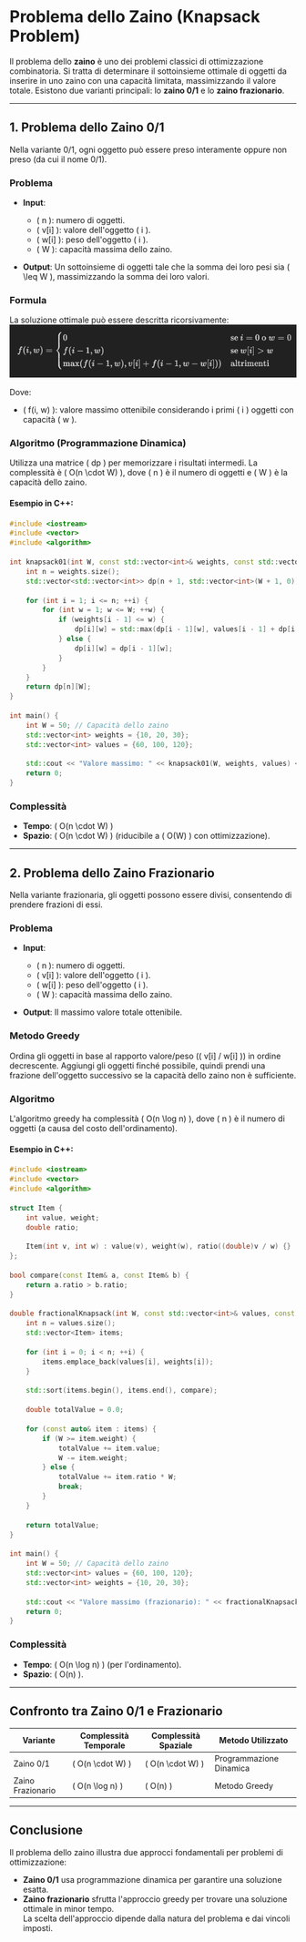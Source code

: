 # Problema dello Zaino (Knapsack Problem)

Il problema dello **zaino** è uno dei problemi classici di ottimizzazione combinatoria. Si tratta di determinare il sottoinsieme ottimale di oggetti da inserire in uno zaino con una capacità limitata, massimizzando il valore totale. Esistono due varianti principali: lo **zaino 0/1** e lo **zaino frazionario**.

---

## 1. Problema dello Zaino 0/1

Nella variante 0/1, ogni oggetto può essere preso interamente oppure non preso (da cui il nome 0/1).

### Problema

- **Input**:  
  - \( n \): numero di oggetti.  
  - \( v[i] \): valore dell'oggetto \( i \).  
  - \( w[i] \): peso dell'oggetto \( i \).  
  - \( W \): capacità massima dello zaino.

- **Output**: Un sottoinsieme di oggetti tale che la somma dei loro pesi sia \( \leq W \), massimizzando la somma dei loro valori.

### Formula

La soluzione ottimale può essere descritta ricorsivamente:  
![alt text](../assets/immagine.png)

Dove:
- \( f(i, w) \): valore massimo ottenibile considerando i primi \( i \) oggetti con capacità \( w \).

### Algoritmo (Programmazione Dinamica)

Utilizza una matrice \( dp \) per memorizzare i risultati intermedi. La complessità è \( O(n \cdot W) \), dove \( n \) è il numero di oggetti e \( W \) è la capacità dello zaino.

#### Esempio in C++:

```cpp
#include <iostream>
#include <vector>
#include <algorithm>

int knapsack01(int W, const std::vector<int>& weights, const std::vector<int>& values) {
    int n = weights.size();
    std::vector<std::vector<int>> dp(n + 1, std::vector<int>(W + 1, 0));

    for (int i = 1; i <= n; ++i) {
        for (int w = 1; w <= W; ++w) {
            if (weights[i - 1] <= w) {
                dp[i][w] = std::max(dp[i - 1][w], values[i - 1] + dp[i - 1][w - weights[i - 1]]);
            } else {
                dp[i][w] = dp[i - 1][w];
            }
        }
    }
    return dp[n][W];
}

int main() {
    int W = 50; // Capacità dello zaino
    std::vector<int> weights = {10, 20, 30};
    std::vector<int> values = {60, 100, 120};

    std::cout << "Valore massimo: " << knapsack01(W, weights, values) << std::endl;
    return 0;
}
```

### Complessità
- **Tempo**: \( O(n \cdot W) \)
- **Spazio**: \( O(n \cdot W) \) (riducibile a \( O(W) \) con ottimizzazione).

---

## 2. Problema dello Zaino Frazionario

Nella variante frazionaria, gli oggetti possono essere divisi, consentendo di prendere frazioni di essi.

### Problema

- **Input**:  
  - \( n \): numero di oggetti.  
  - \( v[i] \): valore dell'oggetto \( i \).  
  - \( w[i] \): peso dell'oggetto \( i \).  
  - \( W \): capacità massima dello zaino.

- **Output**: Il massimo valore totale ottenibile.

### Metodo Greedy

Ordina gli oggetti in base al rapporto valore/peso (\( v[i] / w[i] \)) in ordine decrescente. Aggiungi gli oggetti finché possibile, quindi prendi una frazione dell'oggetto successivo se la capacità dello zaino non è sufficiente.

### Algoritmo

L'algoritmo greedy ha complessità \( O(n \log n) \), dove \( n \) è il numero di oggetti (a causa del costo dell'ordinamento).

#### Esempio in C++:

```cpp
#include <iostream>
#include <vector>
#include <algorithm>

struct Item {
    int value, weight;
    double ratio;

    Item(int v, int w) : value(v), weight(w), ratio((double)v / w) {}
};

bool compare(const Item& a, const Item& b) {
    return a.ratio > b.ratio;
}

double fractionalKnapsack(int W, const std::vector<int>& values, const std::vector<int>& weights) {
    int n = values.size();
    std::vector<Item> items;

    for (int i = 0; i < n; ++i) {
        items.emplace_back(values[i], weights[i]);
    }

    std::sort(items.begin(), items.end(), compare);

    double totalValue = 0.0;

    for (const auto& item : items) {
        if (W >= item.weight) {
            totalValue += item.value;
            W -= item.weight;
        } else {
            totalValue += item.ratio * W;
            break;
        }
    }

    return totalValue;
}

int main() {
    int W = 50; // Capacità dello zaino
    std::vector<int> values = {60, 100, 120};
    std::vector<int> weights = {10, 20, 30};

    std::cout << "Valore massimo (frazionario): " << fractionalKnapsack(W, values, weights) << std::endl;
    return 0;
}
```

### Complessità
- **Tempo**: \( O(n \log n) \) (per l'ordinamento).
- **Spazio**: \( O(n) \).

---

## Confronto tra Zaino 0/1 e Frazionario

| Variante            | Complessità Temporale         | Complessità Spaziale | Metodo Utilizzato   |
|---------------------|-------------------------------|-----------------------|---------------------|
| Zaino 0/1          | \( O(n \cdot W) \)            | \( O(n \cdot W) \)   | Programmazione Dinamica |
| Zaino Frazionario   | \( O(n \log n) \)             | \( O(n) \)           | Metodo Greedy        |

---

## Conclusione

Il problema dello zaino illustra due approcci fondamentali per problemi di ottimizzazione:
- **Zaino 0/1** usa programmazione dinamica per garantire una soluzione esatta.
- **Zaino frazionario** sfrutta l'approccio greedy per trovare una soluzione ottimale in minor tempo.  
La scelta dell'approccio dipende dalla natura del problema e dai vincoli imposti. 
